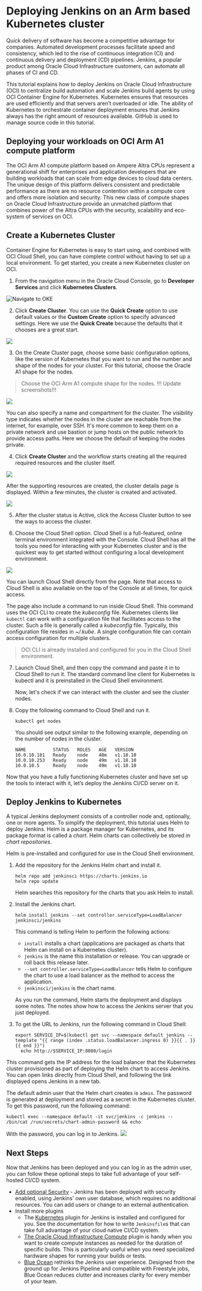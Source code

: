 # Deploying Jenkins on an Arm based Kubernetes cluster

Quick delivery of software has become a competitive advantage for companies. Automated development processes facilitate speed and consistency, which led to the rise of continuous integration (CI) and continuous delivery and deployment (CD) pipelines. Jenkins, a popular product among Oracle Cloud Infrastructure customers, can automate all phases of CI and CD.

This tutorial explains how to deploy Jenkins on Oracle Cloud Infrastructure (OCI) to centralize build automation and scale Jenkins build agents by using OCI Container Engine for Kubernetes. Kubernetes ensures that resources are used efficiently and that servers aren’t overloaded or idle. The ability of Kubernetes to orchestrate container deployment ensures that Jenkins always has the right amount of resources available. GitHub is used to manage source code in this tutorial.

## Deploying your workloads on OCI Arm A1 compute platform

The OCI Arm A1 compute platform based on Ampere Altra CPUs represent a generational shift for enterprises and application developers that are building workloads that can scale from edge devices to cloud data centers. The unique design of this  platform delivers consistent and predictable performance as there are no resource contention within a compute core and offers more isolation and security. This new class of compute shapes on Oracle Cloud Infrastructure  provide an unmatched platform that combines power of the Altra CPUs with the security, scalability and eco-system of services on OCI.


## Create a Kubernetes Cluster

Container Engine for Kubernetes is easy to start using, and combined with OCI Cloud Shell, you can have complete control without having to set up a local environment. To get started, you create a new Kubernetes cluster on OCI.

1. From the navigation menu in the Oracle Cloud Console, go to **Developer Services** and click **Kubernetes Clusters**.
   
![Navigate to OKE](./images/01_nav_oke.png)

2. Click **Create Cluster**. You can use the **Quick Create** option to use default values or the **Custom Create** option to specify advanced settings. Here we use the **Quick Create** because the defaults that it chooses are a great start.

![](./images/02_create_cluster.png)

3. On the Create Cluster page, choose some basic configuration options, like the version of Kubernetes that you want to run and the number and shape of the nodes for your cluster. For this tutorial, choose the Oracle A1 shape for the nodes. 

> Choose the OCI Arm A1 compute shape for the nodes. !!! Update screenshots!!!

![](./images/03_create_workflow.png)

You can also specify a name and compartment for the cluster. The visibility type indicates whether the nodes in the cluster are reachable from the internet, for example, over SSH. It's more common to keep them on a private network and use bastion or jump hosts on the public network to provide access paths. Here we choose the default of keeping the nodes private.

4. Click **Create Cluster** and the workflow starts creating all the required required resources and the cluster itself. 

![](./images/04_create_resources.png)

After the supporting resources are created, the cluster details page is displayed. Within a few minutes, the cluster is created and activated.

![](./images/cluster_create.gif)

5. After the cluster status is Active, click the Access Cluster button to see the ways to access the cluster.

6. Choose the Cloud Shell option. Cloud Shell is a full-featured, online terminal environment integrated with the Console. Cloud Shell has all the tools you need for interacting with your Kubernetes cluster and is the quickest way to get started without configuring a local development environment.

![](./images/06_access_cloudshell.png)

You can launch Cloud Shell directly from the page. Note that access to Cloud Shell is also available on the top of the Console at all times, for quick access.

The page also include a command to run inside Cloud Shell. This command uses the OCI CLI to create the *kubeconfig* file. Kubernetes clients like `kubectl` can work with a configuration file that facilitates access to the cluster. Such a file is generally called a *kubeconfig* file. Typically, this configuration file resides in *~/.kube*. A single configuration file can contain access configuration for multiple clusters.

> OCI CLI is already installed and configured for you in the Cloud Shell environment. 

7. Launch Cloud Shell, and then copy the command and paste it in to Cloud Shell to run it. The standard command line client for Kubernetes is kubectl and it is preinstalled in the Cloud Shell environment. 
   
   Now, let's check if we can interact with the cluster and see the cluster nodes. 

8. Copy the following command to Cloud Shell and run it.
    ```
    kubectl get nodes
    ```
   You should see output similar to the following example, depending on the number of nodes in the cluster. 

    ```
    NAME          STATUS   ROLES   AGE   VERSION
    10.0.10.181   Ready    node    48m   v1.18.10
    10.0.10.253   Ready    node    49m   v1.18.10
    10.0.10.5     Ready    node    49m   v1.18.10
    ```

Now that you have a fully functioning Kubernetes cluster and have set up the tools to interact with it, let’s deploy the Jenkins CI/CD server on it.

## Deploy Jenkins to Kubernetes

A typical Jenkins deployment consists of a controller node and, optionally, one or more agents. To simplify the deployment, this tutorial uses Helm to deploy Jenkins. Helm is a package manager for Kubernetes, and its package format is called a *chart*. Helm charts can collectively be stored in *chart repositories*.

Helm is pre-installed and configured for use in the Cloud Shell environment. 

1. Add the repository for the Jenkins Helm chart and install it.
    ```
    helm repo add jenkinsci https://charts.jenkins.io
    helm repo update
    ```
    Helm searches this repository for the charts that you ask Helm to install.

2. Install the Jenkins chart.

    ```
    helm install jenkins --set controller.serviceType=LoadBalancer jenkinsci/jenkins
    ```
    This command is telling Helm to perform the following actions:

    -	`install` installs a chart (applications are packaged as charts that Helm can install on a Kubernetes cluster).
    -	`jenkins` is the name this installation or release. You can upgrade or roll back this release later.
    - `--set controller.serviceType=LoadBalancer` tells Helm to configure the chart to use a load balancer as the method to access the application.
    - `jenkinsci/jenkins` is the chart name.

    As you run the command, Helm starts the deployment and displays some notes. The notes show how to access the Jenkins server that you just deployed.


3. To get the URL to Jenkins, run the following command in Cloud Shell:
    ```
    export SERVICE_IP=$(kubectl get svc --namespace default jenkins --template "{{ range (index .status.loadBalancer.ingress 0) }}{{ . }}{{ end }}")
      echo http://$SERVICE_IP:8080/login
    ```

This command gets the IP address for the load balancer that the Kubernetes cluster provisioned as part of deploying the Helm chart to access Jenkins. You can open links directly from Cloud Shell, and following the link displayed opens Jenkins in a new tab.

The default admin user that the Helm chart creates is `admin`. The password is generated at deployment and stored as a secret in the Kubernetes cluster. To get this password, run the following command:

```
kubectl exec --namespace default -it svc/jenkins -c jenkins -- /bin/cat /run/secrets/chart-admin-password && echo
```

With the password, you can log in to Jenkins.
![](./images/08_jenkins_login.png) 

## Next Steps

Now that Jenkins has been deployed and you can log in as the admin user, you can follow these optional steps to take full advantage of your self-hosted CI/CD system.

- [Add optional Security](https://wiki.jenkins.io/display/JENKINS/Standard+Security+Setup) -  Jenkins has been deployed with security enabled, using Jenkins' own user database, which requires no additional resources. You can add users or change to an external authentication.
- Install more plugins
  - The [Kubernetes](https://plugins.jenkins.io/kubernetes/) plugin for Jenkins is installed and configured for you. See the documentation for how to write `Jenkinsfile`s that can take full advantage of your cloud native CI/CD system.
  - [The Oracle Cloud Infrastructure Compute](https://plugins.jenkins.io/oracle-cloud-infrastructure-compute/) plugin is handy when you want to create compute instances as needed for the duration of specific builds. This is particularly useful when you need specialized hardware shapes for running your builds or tests.
  - [Blue Ocean](https://plugins.jenkins.io/blueocean/)  rethinks the Jenkins user experience. Designed from the ground up for Jenkins Pipeline and compatible with Freestyle jobs, Blue Ocean reduces clutter and increases clarity for every member of your team.


